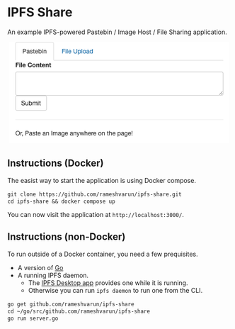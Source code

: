 # IPFS Share
An example IPFS-powered Pastebin / Image Host / File Sharing application.

<p align="center">
<img src="./demo.png"/>
</p>


## Instructions (Docker)

The easist way to start the application is using Docker compose.

```
git clone https://github.com/rameshvarun/ipfs-share.git
cd ipfs-share && docker compose up
```

You can now visit the application at `http://localhost:3000/`.

## Instructions (non-Docker)

To run outside of a Docker container, you need a few prequisites.
- A version of [Go](https://go.dev/doc/install)
- A running IPFS daemon.
    - The [IPFS Desktop app](https://docs.ipfs.tech/install/ipfs-desktop/) provides one while it is running.
    - Otherwise you can run `ipfs daemon` to run one from the CLI.

```
go get github.com/rameshvarun/ipfs-share
cd ~/go/src/github.com/rameshvarun/ipfs-share
go run server.go
```
